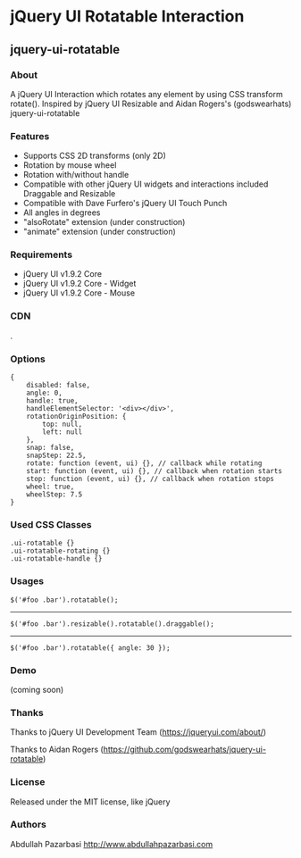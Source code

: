 # jQuery UI Rotatable Interaction
## jquery-ui-rotatable

### About
A jQuery UI Interaction which rotates any element by using CSS transform rotate(). Inspired by jQuery UI Resizable and Aidan Rogers's (godswearhats) jquery-ui-rotatable

### Features
- Supports CSS 2D transforms (only 2D)
- Rotation by mouse wheel
- Rotation with/without handle
- Compatible with other jQuery UI widgets and interactions included Draggable and Resizable
- Compatible with Dave Furfero's jQuery UI Touch Punch
- All angles in degrees
- "alsoRotate" extension (under construction)
- "animate" extension (under construction)

### Requirements
- jQuery UI v1.9.2 Core
- jQuery UI v1.9.2 Core - Widget
- jQuery UI v1.9.2 Core - Mouse

### CDN
.

### Options


    {
        disabled: false,
        angle: 0,
        handle: true,
        handleElementSelector: '<div></div>',
        rotationOriginPosition: {
            top: null,
            left: null
        },
        snap: false,
        snapStep: 22.5,
        rotate: function (event, ui) {}, // callback while rotating
        start: function (event, ui) {}, // callback when rotation starts
        stop: function (event, ui) {}, // callback when rotation stops
        wheel: true,
        wheelStep: 7.5
    }



### Used CSS Classes


    .ui-rotatable {}
    .ui-rotatable-rotating {}
    .ui-rotatable-handle {}



### Usages


    $('#foo .bar').rotatable();


----


    $('#foo .bar').resizable().rotatable().draggable();


----


    $('#foo .bar').rotatable({ angle: 30 });



### Demo
(coming soon)

### Thanks
Thanks to jQuery UI Development Team (https://jqueryui.com/about/)

Thanks to Aidan Rogers (https://github.com/godswearhats/jquery-ui-rotatable)

### License
Released under the MIT license, like jQuery

### Authors
Abdullah Pazarbasi http://www.abdullahpazarbasi.com
